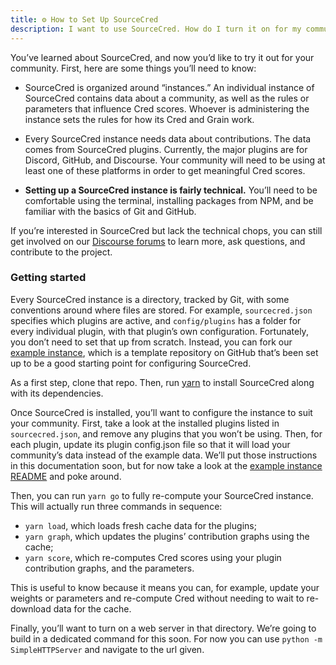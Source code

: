 ```yaml
---
title: ⚙️ How to Set Up SourceCred
description: I want to use SourceCred. How do I turn it on for my community?
---
```

You’ve learned about SourceCred, and now you’d like to try it out for your community. First, here are some things you’ll need to know:

- SourceCred is organized around “instances.” An individual instance of SourceCred contains data about a community, as well as the rules or parameters that influence Cred scores. Whoever is administering the instance sets the rules for how its Cred and Grain work.

- Every SourceCred instance needs data about contributions. The data comes from SourceCred plugins. Currently, the major plugins are for Discord, GitHub, and Discourse. Your community will need to be using at least one of these platforms in order to get meaningful Cred scores.

- **Setting up a SourceCred instance is fairly technical.** You’ll need to be comfortable using the terminal, installing packages from NPM, and be familiar with the basics of Git and GitHub. 

If you’re interested in SourceCred but lack the technical chops, you can still get involved on our [Discourse forums] to learn more, ask questions, and contribute to the project. 

[Discourse forums]: https://discourse.sourcecred.io/

### Getting started

Every SourceCred instance is a directory, tracked by Git, with some conventions around where files are stored. For example, `sourcecred.json` specifies which plugins are active, and `config/plugins` has a folder for every individual plugin, with that plugin’s own configuration. Fortunately, you don’t need to set that up from scratch. Instead, you can fork our [example instance], which is a template repository on GitHub that’s been set up to be a good starting point for configuring SourceCred.

[example instance]: https://github.com/sourcecred/example-instance

As a first step, clone that repo. Then, run [yarn](https://classic.yarnpkg.com/lang/en/) to install SourceCred along with its dependencies.

Once SourceCred is installed, you’ll want to configure the instance to suit your community. First, take a look at the installed plugins listed in `sourcecred.json`, and remove any plugins that you won’t be using. Then, for each plugin, update its plugin config.json file so that it will load your community’s data instead of the example data. We’ll put those instructions in this documentation soon, but for now take a look at the [example instance README](https://github.com/sourcecred/example-instance) and poke around.

Then, you can run `yarn go` to fully re-compute your SourceCred instance. This will actually run three commands in sequence:

- `yarn load`, which loads fresh cache data for the plugins;
- `yarn graph`, which updates the plugins’ contribution graphs using the cache;
- `yarn score`, which re-computes Cred scores using your plugin contribution graphs, and the parameters.

This is useful to know because it means you can, for example, update your weights or parameters and re-compute Cred without needing to wait to re-download data for the cache.

Finally, you’ll want to turn on a web server in that directory. We’re going to build in a dedicated command for this soon. For now you can use `python -m SimpleHTTPServer` and navigate to the url given.

